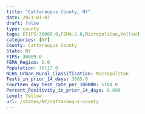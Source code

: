 ```yaml
---
title: "Cattaraugus County, NY"
date: 2021-01-07
draft: false
type: county
tags: [FIPS:36009.0,FEMA:2.0,Micropolitan,Yellow]
categories: [NY]
County: Cattaraugus County
State: NY
FIPS: 36009.0
FEMA_Region: 2.0
Population: 76117.0
NCHS_Urban_Rural_Classification: Micropolitan
Tests_in_prior_14_days: 3885.0
Fourteen_day_test_rate_per_100000: 5104.0
Percent_Positivity_in_prior_14_days: 0.098
Level: Yellow
url: /states/NY/cattaraugus-county
---
```



